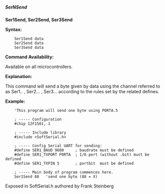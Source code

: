 <div class="section">

<div class="titlepage">

<div>

<div>

##### <span id="sernsend"></span>SerNSend

</div>

</div>

</div>

<span class="strong">**Ser1Send, Ser2Send, Ser3Send**</span>

<span class="strong">**Syntax:**</span>

``` screen
    Ser1Send data
    Ser2Send data
    Ser3Send data
```

<span class="strong">**Command Availability:**</span>

Available on all microcontrollers.

<span class="strong">**Explanation:**</span>

This command will send a byte given by data using the channel referred
to as Ser1.. , Ser2…​ , Ser3…​ according to the rules set by the related
defines.

<span class="strong">**Example:**</span>

``` screen
    'This program will send one byte using PORTA.5

    ; ----- Configuration
    #chip 12F1501, 1

    ; ----- Include library
    #include <SoftSerial.h>

    ; ----- Config Serial UART for sending:
    #define SER1_BAUD 9600     ; baudrate must be defined
    #define SER1_TXPORT PORTA  ; I/O port (without .bit) must be defined
    #define SER1_TXPIN 5       ; portbit  must be defined

    ; ----- Main body of program commences here.
    Ser1Send 88   'send one byte (88 = X)
```

Exposed in SoftSerial.h authored by Frank Steinberg

</div>
